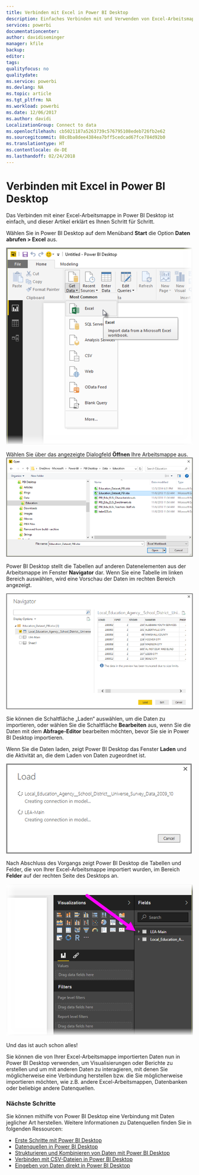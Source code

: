 ```yaml
---
title: Verbinden mit Excel in Power BI Desktop
description: Einfaches Verbinden mit und Verwenden von Excel-Arbeitsmappen in Power BI Desktop
services: powerbi
documentationcenter: 
author: davidiseminger
manager: kfile
backup: 
editor: 
tags: 
qualityfocus: no
qualitydate: 
ms.service: powerbi
ms.devlang: NA
ms.topic: article
ms.tgt_pltfrm: NA
ms.workload: powerbi
ms.date: 12/06/2017
ms.author: davidi
LocalizationGroup: Connect to data
ms.openlocfilehash: cb5021187a5263739c576795108edeb726fb2e62
ms.sourcegitcommit: 88c8ba8dee4384ea7bff5cedcad67fce784d92b0
ms.translationtype: HT
ms.contentlocale: de-DE
ms.lasthandoff: 02/24/2018
---
```

# <a name="connect-to-excel-in-power-bi-desktop"></a>Verbinden mit Excel in Power BI Desktop
Das Verbinden mit einer Excel-Arbeitsmappe in Power BI Desktop ist einfach, und dieser Artikel erklärt es Ihnen Schritt für Schritt.

Wählen Sie in Power BI Desktop auf dem Menüband **Start** die Option **Daten abrufen > Excel** aus.

![](media/desktop-connect-excel/connect_to_excel_1.png)

Wählen Sie über das angezeigte Dialogfeld **Öffnen** Ihre Arbeitsmappe aus.
![](media/desktop-connect-excel/connect_to_excel_2.png)

Power BI Desktop stellt die Tabellen auf anderen Datenelementen aus der Arbeitsmappe im Fenster **Navigator** dar. Wenn Sie eine Tabelle im linken Bereich auswählen, wird eine Vorschau der Daten im rechten Bereich angezeigt.

![](media/desktop-connect-excel/connect_to_excel_3.png)

Sie können die Schaltfläche „Laden“ auswählen, um die Daten zu importieren, oder wählen Sie die Schaltfläche **Bearbeiten** aus, wenn Sie die Daten mit dem **Abfrage-Editor** bearbeiten möchten, bevor Sie sie in Power BI Desktop importieren.

Wenn Sie die Daten laden, zeigt Power BI Desktop das Fenster **Laden** und die Aktivität an, die dem Laden von Daten zugeordnet ist.  

![](media/desktop-connect-excel/connect_to_excel_4.png)

Nach Abschluss des Vorgangs zeigt Power BI Desktop die Tabellen und Felder, die von Ihrer Excel-Arbeitsmappe importiert wurden, im Bereich **Felder** auf der rechten Seite des Desktops an.

![](media/desktop-connect-excel/connect_to_excel_5.png)

Und das ist auch schon alles!

Sie können die von Ihrer Excel-Arbeitsmappe importierten Daten nun in Power BI Desktop verwenden, um Visualisierungen oder Berichte zu erstellen und um mit anderen Daten zu interagieren, mit denen Sie möglicherweise eine Verbindung herstellen bzw. die Sie möglicherweise importieren möchten, wie z.B. andere Excel-Arbeitsmappen, Datenbanken oder beliebige andere Datenquellen.

### <a name="next-steps"></a>Nächste Schritte
Sie können mithilfe von Power BI Desktop eine Verbindung mit Daten jeglicher Art herstellen. Weitere Informationen zu Datenquellen finden Sie in folgenden Ressourcen:

* [Erste Schritte mit Power BI Desktop](desktop-getting-started.md)
* [Datenquellen in Power BI Desktop](desktop-data-sources.md)
* [Strukturieren und Kombinieren von Daten mit Power BI Desktop](desktop-shape-and-combine-data.md)
* [Verbinden mit CSV-Dateien in Power BI Desktop](desktop-connect-csv.md)   
* [Eingeben von Daten direkt in Power BI Desktop](desktop-enter-data-directly-into-desktop.md)   

